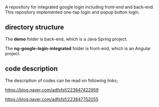 A repository for integrated google login including front-end and back-end.
This repository implemented one-tap login and popup button login.

## directory structure
The **demo** folder is back-end, which is a Java Spring project.

The **ng-google-login-integrated** folder is front-end, which is an Angular project.

## code description
The description of codes can be read on following links;

https://blog.naver.com/adfsfsf/223847422959

https://blog.naver.com/adfsfsf/223847752055
